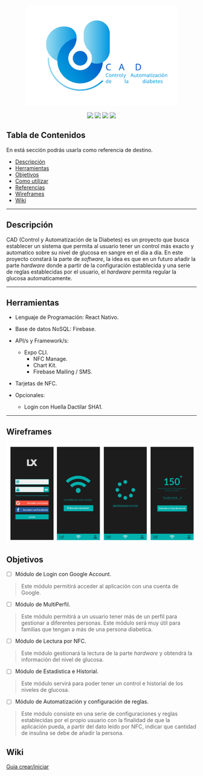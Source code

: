 <p align="center">
  <img src="https://github.com/LexFTW/CAD/blob/master/images/CAD_Logo.svg" width="400">
</p>

<p align="center">
  <img src="https://img.shields.io/badge/npm-6.4.1-blue" />
  <img src="https://img.shields.io/badge/react_native-0.61.4-green" />
  <img src="https://img.shields.io/badge/react_native_cli-2.0.1-green" />
  <a href="#" alt="GitHub Followers">
    <img src="https://img.shields.io/github/followers/LexFTW?style=social" />
  </a>
</p>

## Tabla de Contenidos
En está sección podrás usarla como referencia de destino.

- [Descripción](#descripción)
- [Herramientas](#herramientas)
- [Objetivos](#objetivos)
- [Como utilizar](#how-to-use)
- [Referencias](#references)
- [Wireframes](#references)
- [Wiki](#wiki)
  
---

## Descripción
CAD (Control y Automatización de la Diabetes) es un proyecto que busca establecer un sistema que permita al usuario tener un control más exacto y automatico sobre su nivel de glucosa en sangre en el día a día. En este proyecto constará la parte de *software*, la idea es que en un futuro añadir la parte *hardware* donde a partir de la configuración establecida y una serie de reglas establecidas por el usuario, el *hardware* permita regular la glucosa automaticamente.

---

## Herramientas
- Lenguaje de Programación: React Nativo.
- Base de datos NoSQL: Firebase.
- API/s y Framework/s: 
  - Expo CLI.
	- NFC Manage.
	- Chart Kit.
	- Firebase Mailing / SMS.
- Tarjetas de NFC.

- Opcionales:
	- Login con Huella Dactilar SHA1.

---
## Wireframes
<img src="https://github.com/LexFTW/CAD/blob/master/images/Wireframe.png" />

## Objetivos
- [ ] Módulo de Login con Google Account.
> Este módulo permitirá acceder al aplicación con una cuenta de Google.

- [ ] Módulo de MultiPerfil.
> Este módulo permitirá a un usuario tener más de un perfil para gestionar a diferentes personas. Este módulo será muy útil para familias que tengan a más de una persona diabetica.

- [ ] Módulo de Lectura por NFC.
> Este módulo gestionará la lectura de la parte *hardware* y obtendrá la información del nivel de glucosa.

- [ ] Módulo de Estadistica e Historial.
> Este módulo servirá para poder tener un control e historial de los niveles de glucosa.

- [ ] Módulo de Automatización y configuración de reglas.
> Este módulo consiste en una serie de configuraciones y reglas establecidas por el propio usuario con la finalidad de que la aplicación pueda, a partir del dato leído por NFC, indicar que cantidad de insulina se debe de añadir la persona.

## Wiki
<a href='https://github.com/LexFTW/CAD/blob/master/Guia%20para%20crear-iniciar%20proyecto%20React%20Nativo.txt'>Guia crear/iniciar</a>
